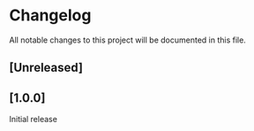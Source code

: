 # Changelog

All notable changes to this project will be documented in this file.

## [Unreleased]

## [1.0.0]

Initial release
